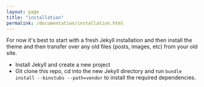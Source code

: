 ```yaml
---
layout: page
title: "installation"
permalink: /documentation/installation.html
---
```

For now it's best to start with a fresh Jekyll installation and then install the theme and then transfer over any old files (posts, images, etc) from your old site.

* Install Jekyll and create a new project
* Git clone this repo, cd into the new Jekyll directory and run `bundle install --binstubs --path=vendor` to install the required dependencies.
